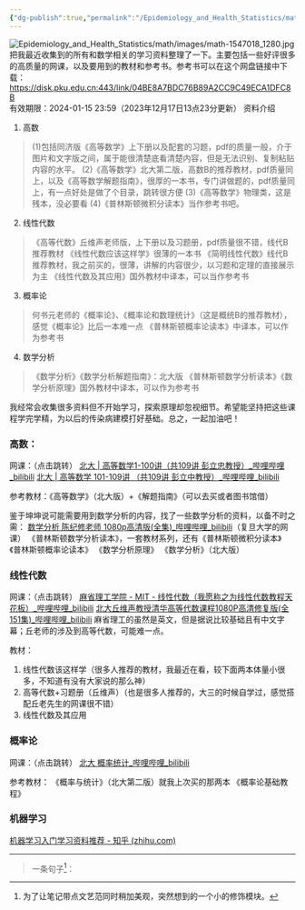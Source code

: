 ```yaml
---
{"dg-publish":true,"permalink":"/Epidemiology_and_Health_Statistics/math/资料汇总/","dgPassFrontmatter":true}
---
```


![Epidemiology_and_Health_Statistics/math/images/math-1547018_1280.jpg](/img/user/Epidemiology_and_Health_Statistics/math/images/math-1547018_1280.jpg)
把我最近收集到的所有和数学相关的学习资料整理了一下。主要包括一些好评很多的高质量的网课，以及要用到的教材和参考书。参考书可以在这个网盘链接中下载：
https://disk.pku.edu.cn:443/link/04BE8A7BDC76B89A2CC9C49ECA1DFC8B  
有效期限：2024-01-15 23:59（2023年12月17日13点23分更新）
资料介绍
1. 高数
>(1)包括同济版《高等数学》上下册以及配套的习题，pdf的质量一般，介于图片和文字版之间，属于能很清楚底看清楚内容，但是无法识别、复制粘贴内容的水平。
>(2)《高等数学》北大第二版，高数B的推荐教材，pdf质量同上，以及《高等数学解题指南》，很厚的一本书，专门讲做题的，pdf质量同上，有一点好处是做了个目录，跳转很方便
>(3)《高等数学》物理类，这是残本，没必要看
>(4)《普林斯顿微积分读本》当作参考书吧。

2. 线性代数
>《高等代数》丘维声老师版，上下册以及习题册，pdf质量很不错，线代B推荐教材
>《线性代数应该这样学》很薄的一本书
>《简明线性代数》线代B推荐教材，我之前买的，很薄，讲解的内容很少，以习题和定理的直接展示为主
>《线性代数及其应用》国外教材中译本，可以当作参考书

3. 概率论
>何书元老师的《概率论》、《概率论和数理统计》（这是概统B的推荐教材），感觉《概率论》比后一本难一点
>《普林斯顿概率论读本》中译本，可以作为参考书

4. 数学分析
>《数学分析》《数学分析解题指南》：北大版
>《普林斯顿数学分析读本》《数学分析原理》国外教材中译本，可以作为参考书

我经常会收集很多资料但不开始学习，探索原理却忽视细节。希望能坚持把这些课程学完学精，为以后的传染病建模打好基础。总之，一起加油吧！


### 高数：
 网课：（点击跳转）
[北大 | 高等数学1-100讲（共109讲 彭立忠教授）_哔哩哔哩_bilibili](https://www.bilibili.com/video/BV1Nb411j7Y2/?spm_id_from=333.337.search-card.all.click&vd_source=355965b10a777e5ce7e7212a71618cdc)
[北大 | 高等数学 101-109讲 （共109讲 彭立中教授）_哔哩哔哩_bilibili](https://www.bilibili.com/video/BV1ob411L7my/?spm_id_from=333.999.0.0)

参考教材：《高等数学》（北大版）+《解题指南》（可以去买或者图书馆借）

鉴于坤坤说可能需要用到数学分析的内容，找了一些数学分析的资料，以备不时之需：
[数学分析 陈纪修老师 1080p高清版(全集)_哔哩哔哩_bilibili](https://www.bilibili.com/video/BV15v411g7VP/?spm_id_from=333.337.search-card.all.click&vd_source=355965b10a777e5ce7e7212a71618cdc)（复旦大学的网课）
《普林斯顿数学分析读本》，一套教材系列，还有《普林斯顿微积分读本》《普林斯顿概率论读本》
《数学分析原理》
《数学分析》（北大版）

### 线性代数
网课：（点击跳转）
[麻省理工学院 - MIT - 线性代数（我愿称之为线性代数教程天花板）_哔哩哔哩_bilibili](https://www.bilibili.com/video/BV16Z4y1U7oU/?spm_id_from=333.337.search-card.all.click&vd_source=355965b10a777e5ce7e7212a71618cdc)
[北大丘维声教授清华高等代数课程1080P高清修复版(全151集)_哔哩哔哩_bilibili](https://www.bilibili.com/video/BV1jR4y1M78W/?spm_id_from=333.337.search-card.all.click)
麻省理工的虽然是英文，但是据说比较基础且有中文字幕；丘老师的涉及到高等代数，可能难一点。

教材：
1. 线性代数该这样学（很多人推荐的教材，我最近在看，较下面两本体量小很多，不知道有没有大家说的那么神）
2. 高等代数+习题册（丘维声）（也是很多人推荐的，大三的时候自学过，感觉搭配丘老先生的网课很不错）
3. 线性代数及其应用

### 概率论
网课：（点击跳转）
[北大 概率统计_哔哩哔哩_bilibili](https://www.bilibili.com/video/BV1yW411G7qz/?spm_id_from=333.337.search-card.all.click&vd_source=355965b10a777e5ce7e7212a71618cdc)

参考教材：
《概率与统计》（北大第二版）就我上次买的那两本
《概率论基础教程》

### 机器学习
[机器学习入门学习资料推荐 - 知乎 (zhihu.com)](https://zhuanlan.zhihu.com/p/60877739)

---
>一条句子[^1]：



[^1]:为了让笔记带点文艺范同时稍加美观，突然想到的一个小的修饰模块。